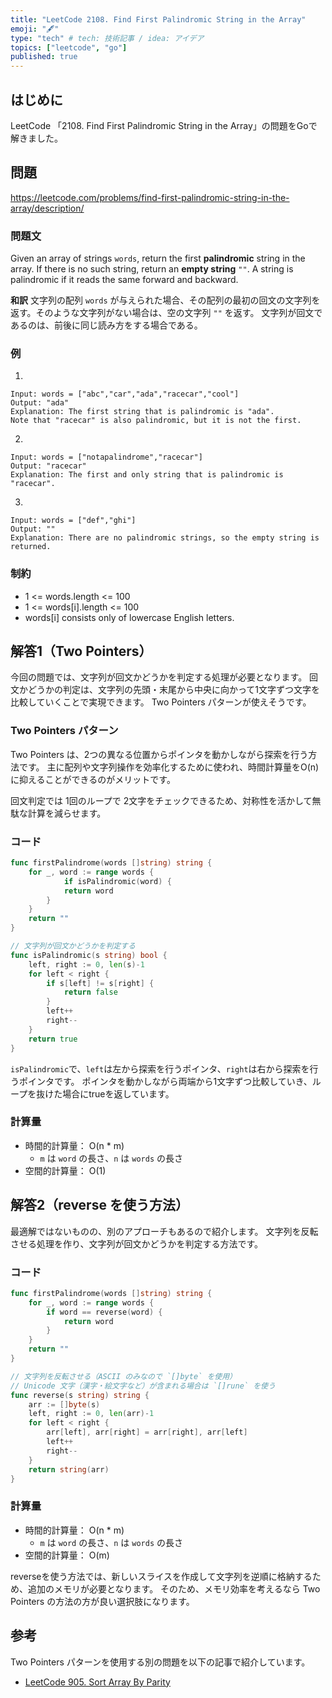 ```yaml
---
title: "LeetCode 2108. Find First Palindromic String in the Array"
emoji: "🖋"
type: "tech" # tech: 技術記事 / idea: アイデア
topics: ["leetcode", "go"]
published: true
---
```

## はじめに
LeetCode 「2108. Find First Palindromic String in the Array」の問題をGoで解きました。

## 問題
https://leetcode.com/problems/find-first-palindromic-string-in-the-array/description/

### 問題文
Given an array of strings `words`, return the first **palindromic** string in the array. If there is no such string, return an **empty string** `""`.
A string is palindromic if it reads the same forward and backward.

**和訳**
文字列の配列 `words` が与えられた場合、その配列の最初の回文の文字列を返す。そのような文字列がない場合は、空の文字列 `""` を返す。
文字列が回文であるのは、前後に同じ読み方をする場合である。

### 例
1.
```
Input: words = ["abc","car","ada","racecar","cool"]
Output: "ada"
Explanation: The first string that is palindromic is "ada".
Note that "racecar" is also palindromic, but it is not the first.
```

2.
```
Input: words = ["notapalindrome","racecar"]
Output: "racecar"
Explanation: The first and only string that is palindromic is "racecar".
```

3.
```
Input: words = ["def","ghi"]
Output: ""
Explanation: There are no palindromic strings, so the empty string is returned.
```

### 制約
- 1 <= words.length <= 100
- 1 <= words[i].length <= 100
- words[i] consists only of lowercase English letters.

## 解答1（Two Pointers）
今回の問題では、文字列が回文かどうかを判定する処理が必要となります。
回文かどうかの判定は、文字列の先頭・末尾から中央に向かって1文字ずつ文字を比較していくことで実現できます。
Two Pointers パターンが使えそうです。

### Two Pointers パターン
Two Pointers は、2つの異なる位置からポインタを動かしながら探索を行う方法です。
主に配列や文字列操作を効率化するために使われ、時間計算量をO(n)に抑えることができるのがメリットです。

回文判定では 1回のループで 2文字をチェックできるため、対称性を活かして無駄な計算を減らせます。


### コード
```go
func firstPalindrome(words []string) string {
    for _, word := range words {
            if isPalindromic(word) {
            return word
        }
    }
    return ""
}

// 文字列が回文かどうかを判定する
func isPalindromic(s string) bool {
    left, right := 0, len(s)-1
    for left < right {
        if s[left] != s[right] {
            return false
        }
        left++
        right--
    }
    return true
}
```
`isPalindromic`で、`left`は左から探索を行うポインタ、`right`は右から探索を行うポインタです。
ポインタを動かしながら両端から1文字ずつ比較していき、ループを抜けた場合にtrueを返しています。

### 計算量
- 時間的計算量： O(n * m)
    - `m` は `word` の長さ、`n` は `words` の長さ
- 空間的計算量： O(1)


## 解答2（reverse を使う方法）
最適解ではないものの、別のアプローチもあるので紹介します。
文字列を反転させる処理を作り、文字列が回文かどうかを判定する方法です。

### コード
```go
func firstPalindrome(words []string) string {
    for _, word := range words {
        if word == reverse(word) {
            return word
        }
    }
    return ""
}

// 文字列を反転させる（ASCII のみなので `[]byte` を使用）
// Unicode 文字（漢字・絵文字など）が含まれる場合は `[]rune` を使う
func reverse(s string) string {
    arr := []byte(s)
    left, right := 0, len(arr)-1
    for left < right {
        arr[left], arr[right] = arr[right], arr[left]
        left++
        right--
    }
    return string(arr)
}
```

### 計算量
- 時間的計算量： O(n * m)
    - `m` は `word` の長さ、`n` は `words` の長さ
- 空間的計算量： O(m)

reverseを使う方法では、新しいスライスを作成して文字列を逆順に格納するため、追加のメモリが必要となります。
そのため、メモリ効率を考えるなら Two Pointers の方法の方が良い選択肢になります。

## 参考
Two Pointers パターンを使用する別の問題を以下の記事で紹介しています。
- [LeetCode 905. Sort Array By Parity](https://zenn.dev/shimpo/articles/leet-code-905-20250308)